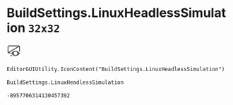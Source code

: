 # BuildSettings.LinuxHeadlessSimulation `32x32`
<img src="/img/BuildSettings.LinuxHeadlessSimulation.png" width=32 height=32>

``` CSharp
EditorGUIUtility.IconContent("BuildSettings.LinuxHeadlessSimulation")
```
```
BuildSettings.LinuxHeadlessSimulation
```
```
-8957706314130457392
```
